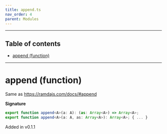 ```yaml
---
title: append.ts
nav_order: 4
parent: Modules
---
```


---

<h2 class="text-delta">Table of contents</h2>

- [append (function)](#append-function)

---

# append (function)

Same as https://ramdajs.com/docs/#append

**Signature**

```ts
export function append<A>(a: A): (as: Array<A>) => Array<A>;
export function append<A>(a: A, as: Array<A>): Array<A>; { ... }
```

Added in v0.1.1
